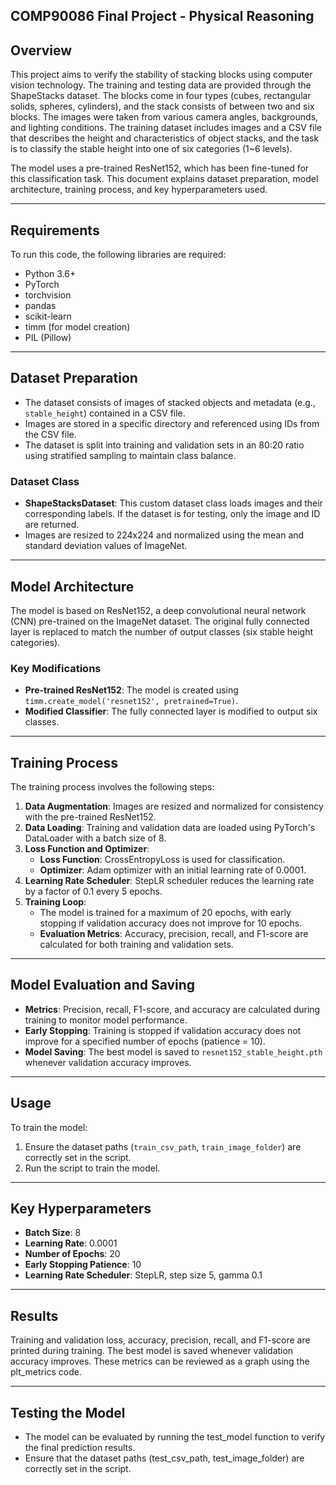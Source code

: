 COMP90086 Final Project - Physical Reasoning
---

## Overview
This project aims to verify the stability of stacking blocks using computer vision technology. The training and testing data are provided through the ShapeStacks dataset. The blocks come in four types (cubes, rectangular solids, spheres, cylinders), and the stack consists of between two and six blocks. The images were taken from various camera angles, backgrounds, and lighting conditions. The training dataset includes images and a CSV file that describes the height and characteristics of object stacks, and the task is to classify the stable height into one of six categories (1~6 levels).

The model uses a pre-trained ResNet152, which has been fine-tuned for this classification task. This document explains dataset preparation, model architecture, training process, and key hyperparameters used.

---
## Requirements
To run this code, the following libraries are required:

- Python 3.6+
- PyTorch
- torchvision
- pandas
- scikit-learn
- timm (for model creation)
- PIL (Pillow)

---
## Dataset Preparation
- The dataset consists of images of stacked objects and metadata (e.g., `stable_height`) contained in a CSV file.
- Images are stored in a specific directory and referenced using IDs from the CSV file.
- The dataset is split into training and validation sets in an 80:20 ratio using stratified sampling to maintain class balance.

### Dataset Class
- **ShapeStacksDataset**: This custom dataset class loads images and their corresponding labels. If the dataset is for testing, only the image and ID are returned.
- Images are resized to 224x224 and normalized using the mean and standard deviation values of ImageNet.

---
## Model Architecture
The model is based on ResNet152, a deep convolutional neural network (CNN) pre-trained on the ImageNet dataset. The original fully connected layer is replaced to match the number of output classes (six stable height categories).

### Key Modifications
- **Pre-trained ResNet152**: The model is created using `timm.create_model('resnet152', pretrained=True)`.
- **Modified Classifier**: The fully connected layer is modified to output six classes.

---
## Training Process
The training process involves the following steps:

1. **Data Augmentation**: Images are resized and normalized for consistency with the pre-trained ResNet152.
2. **Data Loading**: Training and validation data are loaded using PyTorch's DataLoader with a batch size of 8.
3. **Loss Function and Optimizer**:
   - **Loss Function**: CrossEntropyLoss is used for classification.
   - **Optimizer**: Adam optimizer with an initial learning rate of 0.0001.
4. **Learning Rate Scheduler**: StepLR scheduler reduces the learning rate by a factor of 0.1 every 5 epochs.
5. **Training Loop**:
   - The model is trained for a maximum of 20 epochs, with early stopping if validation accuracy does not improve for 10 epochs.
   - **Evaluation Metrics**: Accuracy, precision, recall, and F1-score are calculated for both training and validation sets.

---
## Model Evaluation and Saving
- **Metrics**: Precision, recall, F1-score, and accuracy are calculated during training to monitor model performance.
- **Early Stopping**: Training is stopped if validation accuracy does not improve for a specified number of epochs (patience = 10).
- **Model Saving**: The best model is saved to `resnet152_stable_height.pth` whenever validation accuracy improves.

---
## Usage
To train the model:

1. Ensure the dataset paths (`train_csv_path`, `train_image_folder`) are correctly set in the script.
2. Run the script to train the model.

---
## Key Hyperparameters
- **Batch Size**: 8
- **Learning Rate**: 0.0001
- **Number of Epochs**: 20
- **Early Stopping Patience**: 10
- **Learning Rate Scheduler**: StepLR, step size 5, gamma 0.1

---
## Results
Training and validation loss, accuracy, precision, recall, and F1-score are printed during training. The best model is saved whenever validation accuracy improves.
These metrics can be reviewed as a graph using the plt_metrics code.

---
## Testing the Model
- The model can be evaluated by running the test_model function to verify the final prediction results.
- Ensure that the dataset paths (test_csv_path, test_image_folder) are correctly set in the script.

